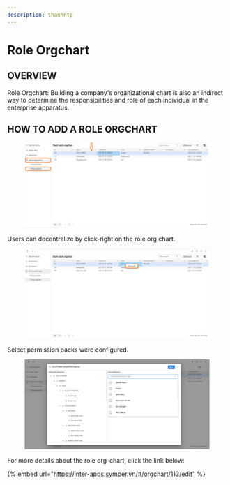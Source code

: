 ```yaml
---
description: thanhntp
---
```


# Role Orgchart

## OVERVIEW

Role Orgchart: Building a company's organizational chart is also an indirect way to determine the responsibilities and role of each individual in the enterprise apparatus.

## HOW TO ADD A ROLE ORGCHART

<figure><img src="../../../.gitbook/assets/image.png" alt=""><figcaption></figcaption></figure>

Users can decentralize by click-right on the role org chart.

<figure><img src="../../../.gitbook/assets/image (12).png" alt=""><figcaption></figcaption></figure>

Select permission packs were configured.

<figure><img src="../../../.gitbook/assets/image (14).png" alt=""><figcaption></figcaption></figure>

For more details about the role org-chart, click the link below:

{% embed url="https://inter-apps.symper.vn/#/orgchart/113/edit" %}
